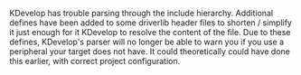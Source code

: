 
KDevelop has trouble parsing through the include hierarchy. Additional defines
have been added to some driverlib header files to shorten / simplify it just 
enough for it KDevelop to resolve the content of the file. Due to these defines, 
KDevelop's parser will no longer be able to warn you if you use a peripheral your 
target does not have. It could theoretically could have done this earlier, with 
correct project configuration.